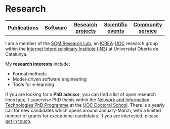 # Research

<table width="100%" style="border-top:1px solid #aaa">
  <tr style="text-align:center;">
    <td width="20%" style="text-align:center;"> <strong><a href="https://robertclariso.github.io/html/en/publications">Publications</a> </strong></td>
    <td width="20%" style="text-align:center;"> <strong><a href="https://robertclariso.github.io/html/en/software">Software</a> </strong></td>
    <td width="20%" style="text-align:center;"> <strong><a href="https://robertclariso.github.io/html/en/projects">Research projects</a> </strong></td>
    <td width="20%" style="text-align:center;"> <strong><a href="https://robertclariso.github.io/html/en/events">Scientific events</a></strong> </td>
    <td width="20%" style="text-align:center;"> <strong><a href="https://robertclariso.github.io/html/en/service">Community service</a> </strong></td>
  </tr> 
</table>

I am a member of the [SOM Research Lab](https://som-research.uoc.edu), an [ICREA](https://www.icrea.cat)-[UOC](https://www.uoc.edu) research group within the [Internet Interdisciplinary Institute (IN3)](https://in3.uoc.edu) at Universitat Oberta de Catalunya.

My **research interests** include:
- Formal methods
- Model-driven software engineering
- Tools for e-learning

If you are looking for a **PhD advisor**, you can find a list of open research lines [here](https://www.uoc.edu/portal/en/escola-doctorat/linies-recerca/linies-nit/software-engineering/index.html). I supervise PhD thesis within the [Network and Information Technologies PhD Programme](http://studies.uoc.edu/web/estudia/en/doctoral-programmes/technologies-information-networks/presentation) at the [UOC Doctoral School](https://www.uoc.edu/portal/en/escola-doctorat/index.html). There is a yearly call for new candidates which opens around January-March, with a limited number of grants for exceptional candidates. If you are interested, please [get in touch](https://robertclariso.github.io).  

